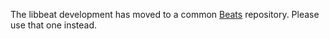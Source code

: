 
The libbeat development has moved to a common
[Beats](https://github.com/elastic/beats) repository. Please use that one
instead.
